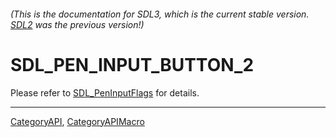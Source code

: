 ###### (This is the documentation for SDL3, which is the current stable version. [SDL2](https://wiki.libsdl.org/SDL2/) was the previous version!)
# SDL_PEN_INPUT_BUTTON_2

Please refer to [SDL_PenInputFlags](SDL_PenInputFlags) for details.

----
[CategoryAPI](CategoryAPI), [CategoryAPIMacro](CategoryAPIMacro)

